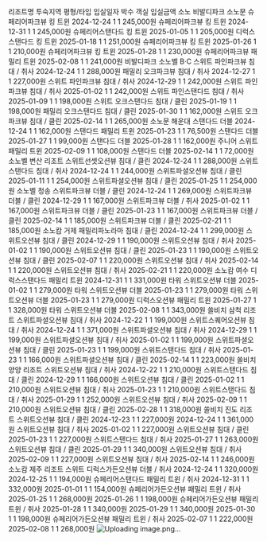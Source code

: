  리조트명 	투숙지역	평형/타입	입실일자	박수	객실	입실금액
 소노	비발디파크 소노문	슈페리어파크뷰 킹 트윈 	2024-12-24	1	1	245,000원
		슈페리어파크뷰 킹 트윈 	2024-12-31	1	1	245,000원
		슈페리어스탠다드 킹 트윈 	2025-01-05	1	1	205,000원
		디럭스스탠다드 킹 트윈 	2025-01-18	1	1	251,000원
		슈페리어파크뷰 킹 트윈 	2025-01-26	1	1	210,000원
		슈페리어파크뷰 킹 트윈 	2025-01-28	1	1	230,000원
		슈페리어파크뷰 패밀리 트윈 	2025-02-08	1	1	241,000원
	비발디파크 소노벨 B·C	스위트 파인파크뷰 침대 / 취사	2024-12-24	1	1	288,000원
		패밀리 오크파크뷰 침대 / 취사	2024-12-27	1	1	227,000원
		스위트 파인파크뷰 침대 / 취사	2024-12-29	1	1	242,000원
		스위트 파인파크뷰 침대 / 취사	2025-01-02	1	1	242,000원
		스위트 파인스탠다드 침대 / 취사	2025-01-09	1	1	198,000원
		스위트 오크스탠다드 침대 / 클린	2025-01-19	1	1	198,000원
		패밀리 오크스탠다드 침대 / 클린	2025-01-30	1	1	162,000원
		스위트 오크파크뷰 침대 / 클린	2025-02-14	1	1	265,000원
	소노문 해운대	스탠다드  더블 	2024-12-24	1	1	162,000원
		스탠다드  패밀리 트윈 	2025-01-23	1	1	76,500원
		스탠다드  더블 	2025-01-27	1	1	99,000원
		스탠다드  더블 	2025-01-28	1	1	162,000원
		주니어 스위트  패밀리 트윈 	2025-02-09	1	1	108,000원
		스탠다드  더블 	2025-02-14	1	1	72,000원
	소노벨 변산 리조트	스위트선셋오션뷰 침대 / 클린	2024-12-24	1	1	288,000원
		스위트스탠다드 침대 / 취사	2024-12-24	1	1	244,000원
		스위트파셜오션뷰 침대 / 클린	2025-01-11	1	1	254,000원
		스위트파셜오션뷰 침대 / 클린	2025-01-25	1	1	254,000원
	소노벨 청송	스위트파크뷰 더블 / 클린	2024-12-24	1	1	269,000원
		스위트파크뷰 더블 / 클린	2024-12-29	1	1	167,000원
		스위트파크뷰 더블 / 취사	2025-01-02	1	1	167,000원
		스위트파크뷰 더블 / 클린	2025-01-23	1	1	167,000원
		스위트파크뷰 더블 / 클린	2025-02-14	1	1	185,000원
		스위트파크뷰 더블 / 클린	2025-02-21	1	1	185,000원
	소노캄 거제	패밀리파노라마 침대 / 클린	2024-12-24	1	1	299,000원
		스위트오션뷰 침대 / 클린	2024-12-29	1	1	190,000원
		스위트오션뷰 침대 / 취사	2025-01-02	1	1	190,000원
		스위트오션뷰 침대 / 클린	2025-01-23	1	1	190,000원
		스위트오션뷰 침대 / 클린	2025-02-07	1	1	220,000원
		스위트오션뷰 침대 / 취사	2025-02-14	1	1	220,000원
		스위트오션뷰 침대 / 취사	2025-02-21	1	1	220,000원
	소노캄 여수	디럭스스탠다드 패밀리 트윈 	2024-12-31	1	1	331,000원
		타워 스위트오션뷰 더블 	2025-01-02	1	1	279,000원
		타워 스위트오션뷰 더블 	2025-01-23	1	1	279,000원
		타워 스위트오션뷰 더블 	2025-01-23	1	1	279,000원
		디럭스오션뷰 패밀리 트윈 	2025-01-27	1	1	328,000원
		타워 스위트오션뷰 더블 	2025-02-08	1	1	343,000원
	쏠비치 삼척 리조트	스위트파셜오션뷰 침대 / 취사	2024-12-22	1	1	199,000원
		스위트스퀘어오션뷰 침대 / 취사	2024-12-24	1	1	371,000원
		스위트파셜오션뷰 침대 / 취사	2024-12-29	1	1	199,000원
		스위트파셜오션뷰 침대 / 취사	2025-01-02	1	1	199,000원
		스위트파셜오션뷰 침대 / 클린	2025-01-23	1	1	199,000원
		스위트스탠다드 침대 / 취사	2025-01-23	1	1	166,000원
		스위트파셜오션뷰 침대 / 클린	2025-02-14	1	1	223,000원
	쏠비치 양양 리조트	스위트오션뷰 침대 / 취사	2024-12-22	1	1	210,000원
		스위트스탠다드 침대 / 클린	2024-12-29	1	1	166,000원
		스위트오션뷰 침대 / 클린	2025-01-02	1	1	210,000원
		스위트오션뷰 침대 / 취사	2025-01-23	1	1	210,000원
		스위트스탠다드 침대 / 취사	2025-01-29	1	1	252,000원
		스위트오션뷰 침대 / 취사	2025-02-09	1	1	210,000원
		스위트오션뷰 침대 / 클린	2025-02-28	1	1	318,000원
	쏠비치 진도 리조트 	스위트오션뷰 침대 / 클린	2024-12-23	1	1	227,000원
			2024-12-24	1	1	361,000원
		스위트오션뷰 침대 / 취사	2025-01-02	1	1	227,000원
		스위트오션뷰 침대 / 클린	2025-01-23	1	1	227,000원
		스위트스탠다드 침대 / 취사	2025-01-27	1	1	263,000원
		스위트오션뷰 침대 / 클린	2025-01-29	1	1	340,000원
		스위트오션뷰 침대 / 취사	2025-02-09	1	1	227,000원
		스위트오션뷰 침대 / 취사	2025-02-14	1	1	246,000원
	소노캄 제주 리조트	스위트 디럭스가든오션뷰 더블 / 취사	2024-12-24	1	1	320,000원
			2024-12-25	1	1	194,000원
		슈페리어스탠다드 패밀리 트윈 / 취사	2024-12-31	1	1	332,000원
			2025-01-01	1	1	154,000원
		슈페리어가든오션뷰 패밀리 트윈 / 취사	2025-01-25	1	1	268,000원
			2025-01-26	1	1	198,000원
		슈페리어가든오션뷰 패밀리 트윈 / 취사	2025-01-28	1	1	340,000원
			2025-01-29	1	1	340,000원
			2025-01-30	1	1	198,000원
		슈페리어가든오션뷰 패밀리 트윈 / 취사	2025-02-07	1	1	222,000원
			2025-02-08	1	1	268,000원
![Uploading image.png…]()
